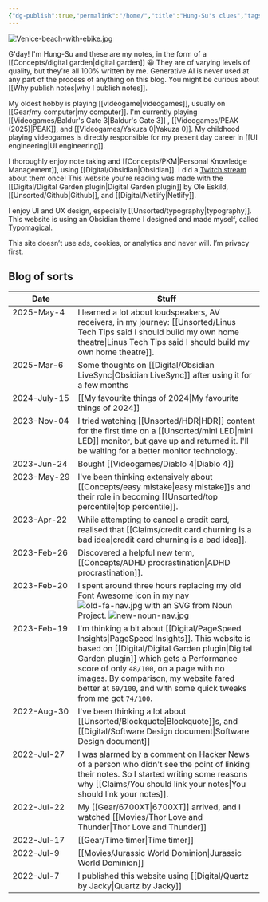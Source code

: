 ```yaml
---
{"dg-publish":true,"permalink":"/home/","title":"Hung-Su's clues","tags":["gardenEntry"],"updated":"2025-08-19T15:31:48.129-07:00"}
---
```



![Venice-beach-with-ebike.jpg](/img/user/Embeds/Venice-beach-with-ebike.jpg)

G'day! I'm Hung-Su and these are my notes, in the form of a [[Concepts/digital garden\|digital garden]] 😀 They are of varying levels of quality, but they're all 100% written by me. Generative AI is never used at any part of the process of anything on this blog. You might be curious about [[Why publish notes\|why I publish notes]].

My oldest hobby is playing [[videogame\|videogames]], usually on [[Gear/my computer\|my computer]]. I'm currently playing [[Videogames/Baldur's Gate 3\|Baldur's Gate 3]] , [[Videogames/PEAK (2025)\|PEAK]], and [[Videogames/Yakuza 0\|Yakuza 0]]. My childhood playing videogames is directly responsible for my present day career in [[UI engineering\|UI engineering]].

I thoroughly enjoy note taking and [[Concepts/PKM\|Personal Knowledge Management]], using [[Digital/Obsidian\|Obsidian]]. I did a [Twitch stream](https://www.youtube.com/watch?v=jASsctBxZk4) about them once! This website you're reading was made with the [[Digital/Digital Garden plugin\|Digital Garden plugin]] by Ole Eskild, [[Unsorted/Github\|Github]], and [[Digital/Netlify\|Netlify]]. 

I enjoy UI and UX design, especially [[Unsorted/typography\|typography]]. This website is using an Obsidian theme I designed and made myself, called [Typomagical](https://github.com/hungsu/typomagical-obsidian).

This site doesn’t use ads, cookies, or analytics and never will. I’m privacy first.

## Blog of sorts

<style>table tbody td:first-child{white-space:nowrap;vertical-align: baseline;}</style>

| Date         | Stuff                                                                                                                                                                                                                                                                               |
| ------------ | ----------------------------------------------------------------------------------------------------------------------------------------------------------------------------------------------------------------------------------------------------------------------------------- |
| 2025-May-4   | I learned a lot about loudspeakers, AV receivers, in my journey: [[Unsorted/Linus Tech Tips said I should build my own home theatre\|Linus Tech Tips said I should build my own home theatre]].                                                                                                                                                       |
| 2025-Mar-6   | Some thoughts on [[Digital/Obsidian LiveSync\|Obsidian LiveSync]] after using it for a few months                                                                                                                                                                                                              |
| 2024-July-15 | [[My favourite things of 2024\|My favourite things of 2024]]                                                                                                                                                                                                                                                     |
| 2023-Nov-04  | I tried watching [[Unsorted/HDR\|HDR]] content for the first time on a [[Unsorted/mini LED\|mini LED]] monitor, but gave up and returned it. I'll be waiting for a better monitor technology.                                                                                                                        |
| 2023-Jun-24  | Bought [[Videogames/Diablo 4\|Diablo 4]]                                                                                                                                                                                                                                                                 |
| 2023-May-29  | I've been thinking extensively about [[Concepts/easy mistake\|easy mistake]]s and their role in becoming [[Unsorted/top percentile\|top percentile]].                                                                                                                                                                               |
| 2023-Apr-22  | While attempting to cancel a credit card, realised that [[Claims/credit card churning is a bad idea\|credit card churning is a bad idea]].                                                                                                                                                                                     |
| 2023-Feb-26  | Discovered a helpful new term, [[Concepts/ADHD procrastination\|ADHD procrastination]].                                                                                                                                                                                                                            |
| 2023-Feb-20  | I spent around three hours replacing my old Font Awesome icon in my nav ![old-fa-nav.jpg](/img/user/Embeds/old-fa-nav.jpg) with an SVG from Noun Project. ![new-noun-nav.jpg](/img/user/Embeds/new-noun-nav.jpg)                                                                                                                                    |
| 2023-Feb-19  | I'm thinking a bit about [[Digital/PageSpeed Insights\|PageSpeed Insights]]. This website is based on [[Digital/Digital Garden plugin\|Digital Garden plugin]] which gets a Performance score of only `48/100`, on a page with no images. By comparison, my website fared better at `69/100`, and with some quick tweaks from me got `74/100`. |
| 2022-Aug-30  | I've been thinking a lot about [[Unsorted/Blockquote\|Blockquote]]s, and [[Digital/Software Design document\|Software Design document]]                                                                                                                                                                                                    |
| 2022-Jul-27  | I was alarmed by a comment on Hacker News of a person who didn't see the point of linking their notes. So I started writing some reasons why [[Claims/You should link your notes\|You should link your notes]].                                                                                                        |
| 2022-Jul-22  | My [[Gear/6700XT\|6700XT]] arrived, and I watched [[Movies/Thor Love and Thunder\|Thor Love and Thunder]]                                                                                                                                                                                                                      |
| 2022-Jul-17  | [[Gear/Time timer\|Time timer]]                                                                                                                                                                                                                                                                      |
| 2022-Jul-9   | [[Movies/Jurassic World Dominion\|Jurassic World Dominion]]                                                                                                                                                                                                                                                         |
| 2022-Jul-7   | I published this website using [[Digital/Quartz by Jacky\|Quartz by Jacky]]                                                                                                                                                                                                                                  |

